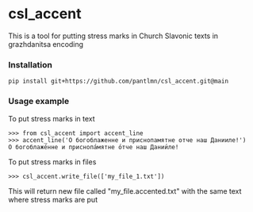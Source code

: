 # csl_accent

This is a tool for putting stress marks in Church Slavonic texts in grazhdanitsa encoding

### Installation
```
pip install git+https://github.com/pantlmn/csl_accent.git@main
```
### Usage example

To put stress marks in text
```
>>> from csl_accent import accent_line
>>> accent_line('О богоблаженне и приснопамятне отче наш Данииле!')
О богоблаже́нне и приснопа́мятне о́тче наш Дании́ле!
```

To put stress marks in files
```
>>> csl_accent.write_file(['my_file_1.txt'])
```

This will return new file called 
"my_file.accented.txt" with the same text 
where stress marks are put